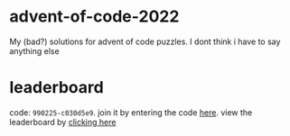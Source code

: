 # advent-of-code-2022
My (bad?) solutions for advent of code puzzles. I dont think i have to say anything else

# leaderboard

code: `990225-c030d5e9`. join it by entering the code [here](https://adventofcode.com/2022/leaderboard/private). view the leaderboard by [clicking here](https://adventofcode.com/2022/leaderboard/private/view/990225)
